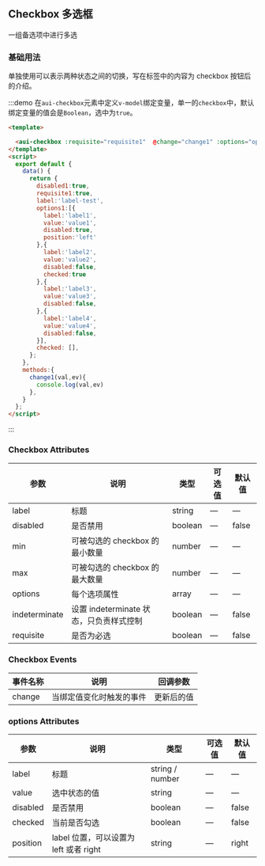 ## Checkbox 多选框
一组备选项中进行多选

### 基础用法

单独使用可以表示两种状态之间的切换，写在标签中的内容为 checkbox 按钮后的介绍。

:::demo 在`aui-checkbox`元素中定义`v-model`绑定变量，单一的`checkbox`中，默认绑定变量的值会是`Boolean`，选中为`true`。
```html
<template>

  <aui-checkbox :requisite="requisite1"  @change="change1" :options="options1" :label="label" v-model="checked"></aui-checkbox>
</template>
<script>
  export default {
    data() {
      return {
        disabled1:true,
        requisite1:true,
        label:'label-test',
        options1:[{
          label:'label1',
          value:'value1',
          disabled:true,
          position:'left'
        },{
          label:'label2',
          value:'value2',
          disabled:false,
          checked:true
        },{
          label:'label3',
          value:'value3',
          disabled:false,
        },{
          label:'label4',
          value:'value4',
          disabled:false,
        }],
        checked: [],
      };
    },
    methods:{
      change1(val,ev){
        console.log(val,ev)
      },
    }
  };
</script>
```
:::


### Checkbox Attributes
| 参数      | 说明    | 类型      | 可选值       | 默认值   |
|---------- |-------- |---------- |-------------  |-------- |
| label     | 标题 | string  |       —        |     —    |
| disabled  | 是否禁用    | boolean   |  — | false   |
| min     | 可被勾选的 checkbox 的最小数量   | number    |       —        |     —    |
| max     | 可被勾选的 checkbox 的最大数量   | number    |       —        |     —    |
| options     | 每个选项属性 | array  |       —        |     —    |
| indeterminate  | 设置 indeterminate 状态，只负责样式控制    | boolean   |  — | false   |
| requisite     | 是否为必选   | boolean    |       —        |     false    |

### Checkbox Events
| 事件名称      | 说明    | 回调参数      |
|---------- |-------- |---------- |
| change  | 当绑定值变化时触发的事件 | 更新后的值 |

### options Attributes
| 参数      | 说明    | 类型      | 可选值       | 默认值   |
|---------- |-------- |---------- |-------------  |-------- |
| label     | 标题 | string / number   |       —        |     —    |
| value     | 选中状态的值 | string  |       —        |     —    |
| disabled  | 是否禁用    | boolean   | — | false   |
| checked  | 当前是否勾选    | boolean   |  — | false   |
| position     | label 位置，可以设置为 left 或者 right | string  |       —        |     right    |


